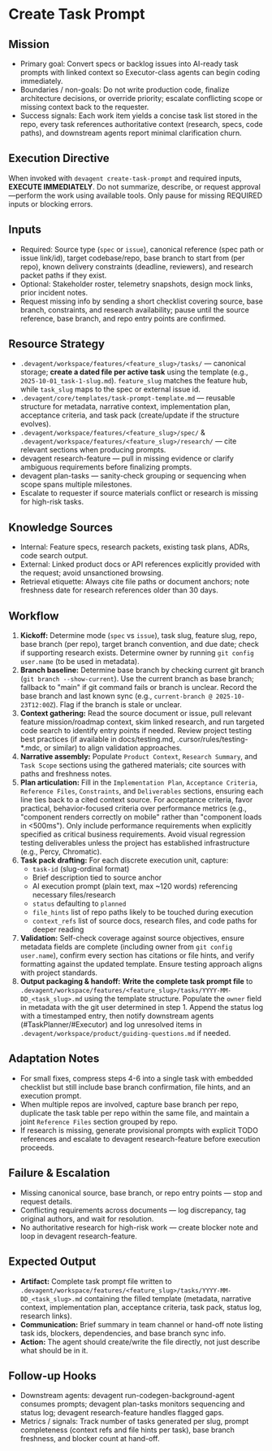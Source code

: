 # Create Task Prompt

## Mission
- Primary goal: Convert specs or backlog issues into AI-ready task prompts with linked context so Executor-class agents can begin coding immediately.
- Boundaries / non-goals: Do not write production code, finalize architecture decisions, or override priority; escalate conflicting scope or missing context back to the requester.
- Success signals: Each work item yields a concise task list stored in the repo, every task references authoritative context (research, specs, code paths), and downstream agents report minimal clarification churn.

## Execution Directive
When invoked with `devagent create-task-prompt` and required inputs, **EXECUTE IMMEDIATELY**. Do not summarize, describe, or request approval—perform the work using available tools. Only pause for missing REQUIRED inputs or blocking errors.

## Inputs
- Required: Source type (`spec` or `issue`), canonical reference (spec path or issue link/id), target codebase/repo, base branch to start from (per repo), known delivery constraints (deadline, reviewers), and research packet paths if they exist.
- Optional: Stakeholder roster, telemetry snapshots, design mock links, prior incident notes.
- Request missing info by sending a short checklist covering source, base branch, constraints, and research availability; pause until the source reference, base branch, and repo entry points are confirmed.

## Resource Strategy
- `.devagent/workspace/features/<feature_slug>/tasks/` — canonical storage; **create a dated file per active task** using the template (e.g., `2025-10-01_task-1-slug.md`). `feature_slug` matches the feature hub, while `task_slug` maps to the spec or external issue id.
- `.devagent/core/templates/task-prompt-template.md` — reusable structure for metadata, narrative context, implementation plan, acceptance criteria, and task pack (create/update if the structure evolves).
- `.devagent/workspace/features/<feature_slug>/spec/` & `.devagent/workspace/features/<feature_slug>/research/` — cite relevant sections when producing prompts.
- devagent research-feature — pull in missing evidence or clarify ambiguous requirements before finalizing prompts.
- devagent plan-tasks — sanity-check grouping or sequencing when scope spans multiple milestones.
- Escalate to requester if source materials conflict or research is missing for high-risk tasks.

## Knowledge Sources
- Internal: Feature specs, research packets, existing task plans, ADRs, code search output.
- External: Linked product docs or API references explicitly provided with the request; avoid unsanctioned browsing.
- Retrieval etiquette: Always cite file paths or document anchors; note freshness date for research references older than 30 days.

## Workflow
1. **Kickoff:** Determine mode (`spec` vs `issue`), task slug, feature slug, repo, base branch (per repo), target branch convention, and due date; check if supporting research exists. Determine owner by running `git config user.name` (to be used in metadata).
2. **Branch baseline:** Determine base branch by checking current git branch (`git branch --show-current`). Use the current branch as base branch; fallback to "main" if git command fails or branch is unclear. Record the base branch and last known sync (e.g., `current-branch @ 2025-10-23T12:00Z`). Flag if the branch is stale or unclear.
3. **Context gathering:** Read the source document or issue, pull relevant feature mission/roadmap context, skim linked research, and run targeted code search to identify entry points if needed. Review project testing best practices (if available in docs/testing.md, .cursor/rules/testing-*.mdc, or similar) to align validation approaches.
4. **Narrative assembly:** Populate `Product Context`, `Research Summary`, and `Task Scope` sections using the gathered materials; cite sources with paths and freshness notes.
5. **Plan articulation:** Fill in the `Implementation Plan`, `Acceptance Criteria`, `Reference Files`, `Constraints`, and `Deliverables` sections, ensuring each line ties back to a cited context source. For acceptance criteria, favor practical, behavior-focused criteria over performance metrics (e.g., "component renders correctly on mobile" rather than "component loads in <500ms"). Only include performance requirements when explicitly specified as critical business requirements. Avoid visual regression testing deliverables unless the project has established infrastructure (e.g., Percy, Chromatic).
6. **Task pack drafting:** For each discrete execution unit, capture:
   - `task-id` (slug-ordinal format)
   - Brief description tied to source anchor
   - AI execution prompt (plain text, max ~120 words) referencing necessary files/research
   - `status` defaulting to `planned`
   - `file_hints` list of repo paths likely to be touched during execution
   - `context_refs` list of source docs, research files, and code paths for deeper reading
7. **Validation:** Self-check coverage against source objectives, ensure metadata fields are complete (including owner from `git config user.name`), confirm every section has citations or file hints, and verify formatting against the updated template. Ensure testing approach aligns with project standards.
8. **Output packaging & handoff:** **Write the complete task prompt file** to `.devagent/workspace/features/<feature_slug>/tasks/YYYY-MM-DD_<task_slug>.md` using the template structure. Populate the `owner` field in metadata with the git user determined in step 1. Append the status log with a timestamped entry, then notify downstream agents (#TaskPlanner/#Executor) and log unresolved items in `.devagent/workspace/product/guiding-questions.md` if needed.

## Adaptation Notes
- For small fixes, compress steps 4-6 into a single task with embedded checklist but still include base branch confirmation, file hints, and an execution prompt.
- When multiple repos are involved, capture base branch per repo, duplicate the task table per repo within the same file, and maintain a joint `Reference Files` section grouped by repo.
- If research is missing, generate provisional prompts with explicit TODO references and escalate to devagent research-feature before execution proceeds.

## Failure & Escalation
- Missing canonical source, base branch, or repo entry points — stop and request details.
- Conflicting requirements across documents — log discrepancy, tag original authors, and wait for resolution.
- No authoritative research for high-risk work — create blocker note and loop in devagent research-feature.

## Expected Output
- **Artifact:** Complete task prompt file written to `.devagent/workspace/features/<feature_slug>/tasks/YYYY-MM-DD_<task_slug>.md` containing the filled template (metadata, narrative context, implementation plan, acceptance criteria, task pack, status log, research links).
- **Communication:** Brief summary in team channel or hand-off note listing task ids, blockers, dependencies, and base branch sync info.
- **Action:** The agent should create/write the file directly, not just describe what should be in it.

## Follow-up Hooks
- Downstream agents: devagent run-codegen-background-agent consumes prompts; devagent plan-tasks monitors sequencing and status log; devagent research-feature handles flagged gaps.
- Metrics / signals: Track number of tasks generated per slug, prompt completeness (context refs and file hints per task), base branch freshness, and blocker count at hand-off.
